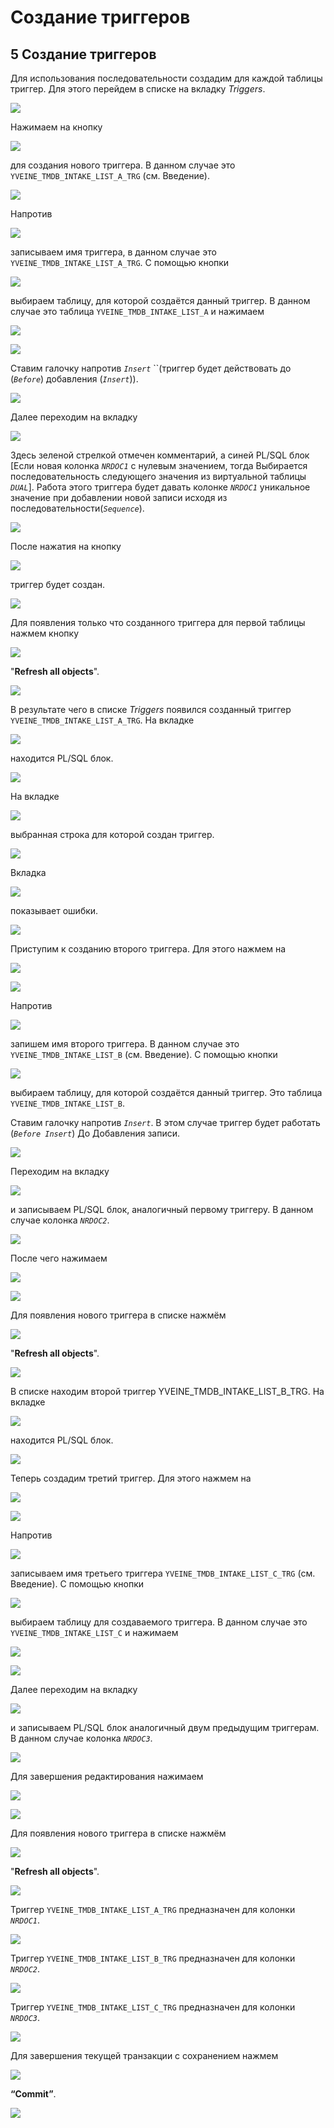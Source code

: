 # Создание триггеров

##  **5 Создание триггеров**

 Для использования последовательности создадим для каждой таблицы триггер. Для этого перейдем в списке на вкладку _Triggers_.

![](../../.gitbook/assets/screenshot200.png)

 Нажимаем на кнопку

![](../../.gitbook/assets/create-trigger.png)

 для создания нового триггера. В данном случае это `YVEINE_TMDB_INTAKE_LIST_A_TRG` \(см. Введение\).

![](../../.gitbook/assets/screenshot201.png)

 Напротив

![](../../.gitbook/assets/trigger-name%20%281%29.png)

 записываем имя триггера, в данном случае это `YVEINE_TMDB_INTAKE_LIST_A_TRG`. С помощью кнопки

![](../../.gitbook/assets/mnogotochie%20%288%29.png)

 выбираем таблицу, для которой создаётся данный триггер. В данном случае это таблица `YVEINE_TMDB_INTAKE_LIST_A` и нажимаем

![](../../.gitbook/assets/ok7%20%284%29.png)

![](../../.gitbook/assets/screenshot202.png)

 Ставим галочку напротив _`Insert`_ ``\(триггер будет действовать до \(_`Before`_\) добавления \(_`Insert`_\)\).

![](../../.gitbook/assets/screenshot203.png)

 Далее переходим на вкладку

![](../../.gitbook/assets/body.png)

 Здесь зеленой стрелкой отмечен комментарий, а синей PL/SQL блок \[Если новая колонка _`NRDOC1`_ с нулевым значением, тогда Выбирается последовательность следующего значения из виртуальной таблицы _`DUAL`_\]. Работа этого триггера будет давать колонке _`NRDOC1`_ уникальное значение при добавлении новой записи исходя из последовательности\(_`Sequence`_\).

![](../../.gitbook/assets/screenshot204.png)

 После нажатия на кнопку

![](../../.gitbook/assets/ok6%20%285%29.png)

 триггер будет создан.

![](../../.gitbook/assets/screenshot205.png)

 Для появления только что созданного триггера для первой таблицы нажмем кнопку

![](../../.gitbook/assets/refresh-all%20%281%29.png)

 "**Refresh all objects**".

![](../../.gitbook/assets/screenshot206.png)

 В результате чего в списке _Triggers_ появился созданный триггер `YVEINE_TMDB_INTAKE_LIST_A_TRG`. На вкладке

![](../../.gitbook/assets/sourse2.png)

  находится PL/SQL блок.

![](../../.gitbook/assets/screenshot207.png)

 На вкладке

![](../../.gitbook/assets/columns%20%284%29.png)

 выбранная строка для которой создан триггер.

![](../../.gitbook/assets/screenshot208.png)

 Вкладка

![](../../.gitbook/assets/errors.png)

 показывает ошибки.

![](../../.gitbook/assets/screenshot209.png)

 Приступим к созданию второго триггера. Для этого нажмем на

![](../../.gitbook/assets/create-new-node-3%20%281%29.png)

![](../../.gitbook/assets/screenshot210.png)

 Напротив

![](../../.gitbook/assets/trigger-name.png)

 запишем имя второго триггера. В данном случае это `YVEINE_TMDB_INTAKE_LIST_B` \(см. Введение\). С помощью кнопки

![](../../.gitbook/assets/mnogotochie%20%286%29.png)

выбираем таблицу, для которой создаётся данный триггер. Это таблица `YVEINE_TMDB_INTAKE_LIST_B`.

Ставим галочку напротив _`Insert`_. В этом случае триггер будет работать \(_`Before Insert`_\) До Добавления записи.

![](../../.gitbook/assets/screenshot211.png)

 Переходим на вкладку 

![](../../.gitbook/assets/body%20%281%29.png)

 и записываем PL/SQL блок, аналогичный первому триггеру. В данном случае колонка _`NRDOC2`_.

![](../../.gitbook/assets/screenshot212.png)

 После чего нажимаем

![](../../.gitbook/assets/ok6%20%281%29.png)

![](../../.gitbook/assets/screenshot213.png)

 Для появления нового триггера в списке нажмём

![](../../.gitbook/assets/refresh-all%20%285%29.png)

 "**Refresh all objects**".

![](../../.gitbook/assets/screenshot214.png)

 В списке находим второй триггер YVEINE\_TMDB\_INTAKE\_LIST\_B\_TRG. На вкладке

![](../../.gitbook/assets/sourse2%20%281%29.png)

  находится PL/SQL блок.

![](../../.gitbook/assets/screenshot215.png)

 Теперь создадим третий триггер. Для этого нажмем на

![](../../.gitbook/assets/create-trigger%20%281%29.png)

![](../../.gitbook/assets/screenshot216.png)

 Напротив

![](../../.gitbook/assets/trigger-name%20%282%29.png)

 записываем имя третьего триггера `YVEINE_TMDB_INTAKE_LIST_C_TRG` \(см. Введение\). С помощью кнопки

![](../../.gitbook/assets/mnogotochie%20%285%29.png)

 выбираем таблицу для создаваемого триггера. В данном случае это `YVEINE_TMDB_INTAKE_LIST_C` и нажимаем

![](../../.gitbook/assets/ok7%20%283%29.png)

![](../../.gitbook/assets/screenshot217.png)

 Далее переходим на вкладку

![](../../.gitbook/assets/body%20%282%29.png)

 и записываем PL/SQL блок аналогичный двум предыдущим триггерам. В данном случае колонка _`NRDOC3`_.

![](../../.gitbook/assets/screenshot218.png)

 Для завершения редактирования нажимаем

![](../../.gitbook/assets/ok6%20%282%29.png)

![](../../.gitbook/assets/screenshot219.png)

 Для появления нового триггера в списке нажмём

![](../../.gitbook/assets/refresh-all%20%287%29.png)

 "**Refresh all objects**".

![](../../.gitbook/assets/screenshot221.png)

 Триггер `YVEINE_TMDB_INTAKE_LIST_A_TRG` предназначен для колонки _`NRDOC1`_.

![](../../.gitbook/assets/screenshot222.png)

 Триггер `YVEINE_TMDB_INTAKE_LIST_B_TRG` предназначен для колонки _`NRDOC2`_.

![](../../.gitbook/assets/screenshot223.png)

 Триггер `YVEINE_TMDB_INTAKE_LIST_C_TRG` предназначен для колонки _`NRDOC3`_.

![](../../.gitbook/assets/screenshot224.png)

 Для завершения текущей транзакции с сохранением нажмем 

![](../../.gitbook/assets/commit3%20%284%29.png)

 **“Commit”**.

![](../../.gitbook/assets/screenshot225.png)



